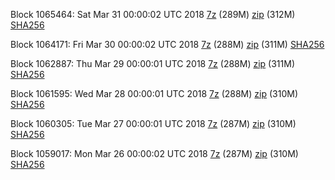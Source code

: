Block 1065464: Sat Mar 31 00:00:02 UTC 2018 [7z](https://transfer.sh/atPdm/bootstrap.dat.20180331.7z) (289M) [zip](https://transfer.sh/LmAjR/bootstrap.dat.20180331.zip) (312M) [SHA256](https://transfer.sh/fx60f/sha256.txt)

Block 1064171: Fri Mar 30 00:00:02 UTC 2018 [7z](https://transfer.sh/tiRaj/bootstrap.dat.20180330.7z) (288M) [zip](https://transfer.sh/AbDAU/bootstrap.dat.20180330.zip) (311M) [SHA256](https://transfer.sh/11QfNa/sha256.txt)

Block 1062887: Thu Mar 29 00:00:01 UTC 2018 [7z](https://transfer.sh/tsWzN/bootstrap.dat.20180329.7z) (288M) [zip](https://transfer.sh/UitX0/bootstrap.dat.20180329.zip) (311M) [SHA256](https://transfer.sh/5Ek3u/sha256.txt)

Block 1061595: Wed Mar 28 00:00:01 UTC 2018 [7z](https://transfer.sh/yOAXm/bootstrap.dat.20180328.7z) (288M) [zip](https://transfer.sh/2IIc9/bootstrap.dat.20180328.zip) (310M) [SHA256](https://transfer.sh/vYsYI/sha256.txt)

Block 1060305: Tue Mar 27 00:00:01 UTC 2018 [7z](https://transfer.sh/UnXY2/bootstrap.dat.20180327.7z) (287M) [zip](https://transfer.sh/pX3iY/bootstrap.dat.20180327.zip) (310M) [SHA256](https://transfer.sh/FyQKW/sha256.txt)

Block 1059017: Mon Mar 26 00:00:02 UTC 2018 [7z](https://transfer.sh/DIrnb/bootstrap.dat.20180326.7z) (287M) [zip](https://transfer.sh/YnWGt/bootstrap.dat.20180326.zip) (310M) [SHA256](https://transfer.sh/B7Nuo/sha256.txt)
